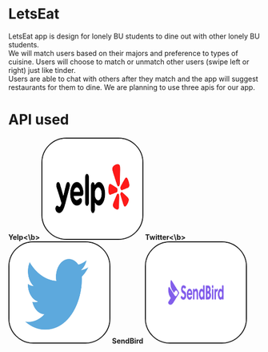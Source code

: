 # LetsEat
LetsEat app is design for lonely BU students to dine out with other lonely BU students.<br>
We will match users based on their majors and preference to types of cuisine. Users will choose to match or unmatch other users (swipe left or right) just like tinder. <br>
Users are able to chat with others after they match and the app will suggest restaurants for them to dine. We are planning to use three apis for our app.<br>

# API used 
<b>Yelp<\b>
<img   style = "height:200px; width: 200px;border: solid 2px; border-radius: 50px;" 
       src="yelp.jpg" >
<b>Twitter<\b>
<img   style = "height:200px; width: 200px;border: solid 2px; border-radius: 50px;" 
       src="twitter.jpg" >
<b>SendBird</b>
<img   style = "height:200px; width: 200px;border: solid 2px; border-radius: 50px;" 
       src="sendbird.png" >
